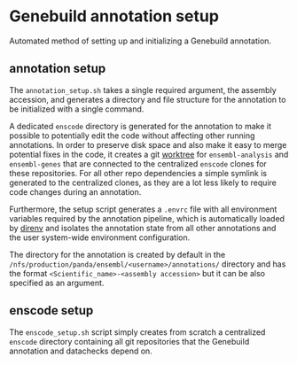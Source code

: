 # Genebuild annotation setup

Automated method of setting up and initializing a Genebuild annotation.


## annotation setup

The `annotation_setup.sh` takes a single required argument, the assembly accession, and generates a directory and file structure for the annotation to be initialized with a single command.

A dedicated `enscode` directory is generated for the annotation to make it possible to potentially edit the code without affecting other running annotations. In order to preserve disk space and also make it easy to merge potential fixes in the code, it creates a git [worktree](https://git-scm.com/docs/git-worktree) for `ensembl-analysis` and `ensembl-genes` that are connected to the centralized `enscode` clones for these repositories. For all other repo dependencies a simple symlink is generated to the centralized clones, as they are a lot less likely to require code changes during an annotation.

Furthermore, the setup script generates a `.envrc` file with all environment variables required by the annotation pipeline, which is automatically loaded by [direnv](https://direnv.net/) and isolates the annotation state from all other annotations and the user system-wide environment configuration.

The directory for the annotation is created by default in the `/nfs/production/panda/ensembl/<username>/annotations/` directory and has the format `<Scientific_name>-<assembly accession>` but it can be also specified as an argument.


## enscode setup

The `enscode_setup.sh` script simply creates from scratch a centralized `enscode` directory containing all git repositories that the Genebuild annotation and datachecks depend on.
